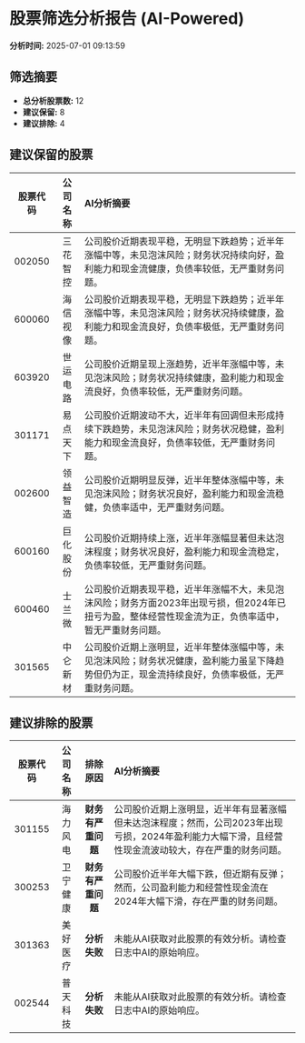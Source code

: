 # 股票筛选分析报告 (AI-Powered)

**分析时间:** 2025-07-01 09:13:59

## 筛选摘要

- **总分析股票数:** 12
- **建议保留:** 8
- **建议排除:** 4

## 建议保留的股票

| 股票代码 | 公司名称 | AI分析摘要 |
|:---:|:---:|:---|
| 002050 | 三花智控 | 公司股价近期表现平稳，无明显下跌趋势；近半年涨幅中等，未见泡沫风险；财务状况持续向好，盈利能力和现金流健康，负债率较低，无严重财务问题。 |
| 600060 | 海信视像 | 公司股价近期表现平稳，无明显下跌趋势；近半年涨幅中等，未见泡沫风险；财务状况持续健康，盈利能力和现金流良好，负债率极低，无严重财务问题。 |
| 603920 | 世运电路 | 公司股价近期呈现上涨趋势，近半年涨幅中等，未见泡沫风险；财务状况持续健康，盈利能力和现金流良好，负债率较低，无严重财务问题。 |
| 301171 | 易点天下 | 公司股价近期波动不大，近半年有回调但未形成持续下跌趋势，未见泡沫风险；财务状况稳健，盈利能力和现金流良好，负债率较低，无严重财务问题。 |
| 002600 | 领益智造 | 公司股价近期明显反弹，近半年整体涨幅中等，未见泡沫风险；财务状况良好，盈利能力和现金流稳健，负债率适中，无严重财务问题。 |
| 600160 | 巨化股份 | 公司股价近期持续上涨，近半年涨幅显著但未达泡沫程度；财务状况良好，盈利能力和现金流稳定，负债率较低，无严重财务问题。 |
| 600460 | 士兰微 | 公司股价近期表现平稳，近半年涨幅不大，未见泡沫风险；财务方面2023年出现亏损，但2024年已扭亏为盈，整体经营性现金流为正，负债率适中，暂无严重财务问题。 |
| 301565 | 中仑新材 | 公司股价近期上涨明显，近半年整体涨幅中等，未见泡沫风险；财务状况健康，盈利能力虽呈下降趋势但仍为正，现金流持续良好，负债率极低，无严重财务问题。 |

## 建议排除的股票

| 股票代码 | 公司名称 | 排除原因 | AI分析摘要 |
|:---:|:---:|:---:|:---|
| 301155 | 海力风电 | **财务有严重问题** | 公司股价近期上涨明显，近半年有显著涨幅但未达泡沫程度；然而，公司2023年出现亏损，2024年盈利能力大幅下滑，且经营性现金流波动较大，存在严重的财务问题。 |
| 300253 | 卫宁健康 | **财务有严重问题** | 公司股价近半年大幅下跌，但近期有反弹；然而，公司盈利能力和经营性现金流在2024年大幅下滑，存在严重的财务问题。 |
| 301363 | 美好医疗 | **分析失败** | 未能从AI获取对此股票的有效分析。请检查日志中AI的原始响应。 |
| 002544 | 普天科技 | **分析失败** | 未能从AI获取对此股票的有效分析。请检查日志中AI的原始响应。 |
